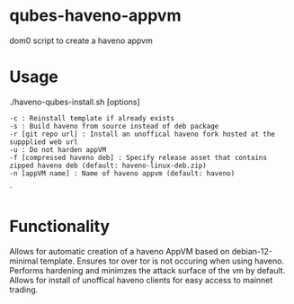 # qubes-haveno-appvm
dom0 script to create a haveno appvm

# Usage
./haveno-qubes-install.sh [options]

	-c : Reinstall template if already exists
	-s : Build haveno from source instead of deb package
	-r [git repo url] : Install an unoffical haveno fork hosted at the suppplied web url
	-u : Do not harden appVM
	-f [compressed haveno deb] : Specify release asset that contains zipped haveno deb (default: haveno-linux-deb.zip)
	-n [appVM name] : Name of haveno appvm (default: haveno)
`
# Functionality
Allows for automatic creation of a haveno AppVM based on debian-12-minimal template. Ensures tor over tor is not occuring when using haveno. Performs hardening and minimzes the attack surface of the vm by default. Allows for install of unoffical haveno clients for easy access to mainnet trading. 
